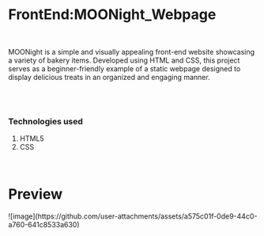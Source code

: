 # FrontEnd:MOONight_Webpage
<br>
<p>MOONight is a simple and visually appealing front-end website showcasing a variety of bakery items. Developed using HTML and CSS, this project serves as a beginner-friendly example of a static webpage designed to display delicious treats in an organized and engaging manner.</p>

<br><br>

<h3>Technologies used</h3>
<ol>
<li>HTML5</li>
<li>CSS</li>
</ol>
<br>

<h1>Preview</h1>
![image](https://github.com/user-attachments/assets/a575c01f-0de9-44c0-a760-641c8533a630)
